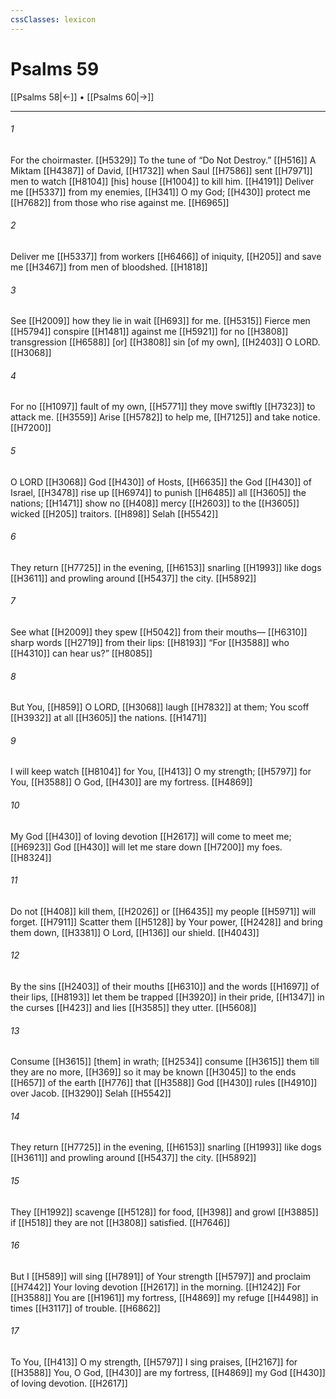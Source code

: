 ```yaml
---
cssClasses: lexicon
---
```


# Psalms 59

[[Psalms 58|←]] • [[Psalms 60|→]]

---

###### 1
For the choirmaster. [[H5329]] To the tune of  “Do Not Destroy.” [[H516]] A Miktam [[H4387]] of David, [[H1732]] when Saul [[H7586]] sent [[H7971]] men to watch [[H8104]] [his] house [[H1004]] to kill him. [[H4191]] Deliver me [[H5337]] from my enemies, [[H341]] O my God; [[H430]] protect me [[H7682]] from those who rise against me. [[H6965]]

###### 2
Deliver me [[H5337]] from workers [[H6466]] of iniquity, [[H205]] and save me [[H3467]] from men of bloodshed. [[H1818]]

###### 3
See [[H2009]] how they lie in wait [[H693]] for me. [[H5315]] Fierce men [[H5794]] conspire [[H1481]] against me [[H5921]] for no [[H3808]] transgression [[H6588]] [or] [[H3808]] sin [of my own], [[H2403]] O LORD. [[H3068]]

###### 4
For no [[H1097]] fault of my own, [[H5771]] they move swiftly [[H7323]] to attack me. [[H3559]] Arise [[H5782]] to help me, [[H7125]] and take notice. [[H7200]]

###### 5
O LORD [[H3068]] God [[H430]] of Hosts, [[H6635]] the God [[H430]] of Israel, [[H3478]] rise up [[H6974]] to punish [[H6485]] all [[H3605]] the nations; [[H1471]] show no [[H408]] mercy [[H2603]] to the [[H3605]] wicked [[H205]] traitors. [[H898]] Selah [[H5542]]

###### 6
They return [[H7725]] in the evening, [[H6153]] snarling [[H1993]] like dogs [[H3611]] and prowling around [[H5437]] the city. [[H5892]]

###### 7
See what [[H2009]] they spew [[H5042]] from their mouths— [[H6310]] sharp words [[H2719]] from their lips: [[H8193]] “For [[H3588]] who [[H4310]] can hear us?” [[H8085]]

###### 8
But You, [[H859]] O LORD, [[H3068]] laugh [[H7832]] at them;  You scoff [[H3932]] at all [[H3605]] the nations. [[H1471]]

###### 9
I will keep watch [[H8104]] for You, [[H413]] O my strength; [[H5797]] for You, [[H3588]] O God, [[H430]] are my fortress. [[H4869]]

###### 10
My God [[H430]] of loving devotion [[H2617]] will come to meet me; [[H6923]] God [[H430]] will let me stare down [[H7200]] my foes. [[H8324]]

###### 11
Do not [[H408]] kill them, [[H2026]] or [[H6435]] my people [[H5971]] will forget. [[H7911]] Scatter them [[H5128]] by Your power, [[H2428]] and bring them down, [[H3381]] O Lord, [[H136]] our shield. [[H4043]]

###### 12
By the sins [[H2403]] of their mouths [[H6310]] and the words [[H1697]] of their lips, [[H8193]] let them be trapped [[H3920]] in their pride, [[H1347]] in the curses [[H423]] and lies [[H3585]] they utter. [[H5608]]

###### 13
Consume [[H3615]] [them] in wrath; [[H2534]] consume [[H3615]] them till they are no more, [[H369]] so it may be known [[H3045]] to the ends [[H657]] of the earth [[H776]] that [[H3588]] God [[H430]] rules [[H4910]] over Jacob. [[H3290]] Selah [[H5542]]

###### 14
They return [[H7725]] in the evening, [[H6153]] snarling [[H1993]] like dogs [[H3611]] and prowling around [[H5437]] the city. [[H5892]]

###### 15
They [[H1992]] scavenge [[H5128]] for food, [[H398]] and growl [[H3885]] if [[H518]] they are not [[H3808]] satisfied. [[H7646]]

###### 16
But I [[H589]] will sing [[H7891]] of Your strength [[H5797]] and proclaim [[H7442]] Your loving devotion [[H2617]] in the morning. [[H1242]] For [[H3588]] You are [[H1961]] my fortress, [[H4869]] my refuge [[H4498]] in times [[H3117]] of trouble. [[H6862]]

###### 17
To You, [[H413]] O my strength, [[H5797]] I sing praises, [[H2167]] for [[H3588]] You, O God, [[H430]] are my fortress, [[H4869]] my God [[H430]] of loving devotion. [[H2617]]

